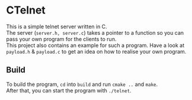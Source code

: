 # CTelnet

This is a simple telnet server written in C.  
The server (`server.h, server.c`) takes a pointer to a function so you can pass your own program for the clients to run.  
This project also contains an example for such a program. Have a look at `payload.h` & `payload.c` to get an idea on how to realise your own program.


## Build
To build the program, `cd` into `build` and run `cmake ..` and `make`.  
After that, you can start the program with `./telnet`.